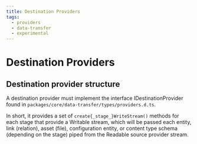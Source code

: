 ```yaml
---
title: Destination Providers
tags:
  - providers
  - data-transfer
  - experimental
---
```


# Destination Providers

## Destination provider structure

A destination provider must implement the interface IDestinationProvider found in `packages/core/data-transfer/types/providers.d.ts`.

In short, it provides a set of `create{_stage_}WriteStream()` methods for each stage that provide a Writable stream, which will be passed each entity, link (relation), asset (file), configuration entity, or content type schema (depending on the stage) piped from the Readable source provider stream.
